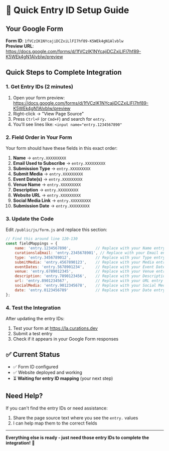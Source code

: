 # 🎯 Quick Entry ID Setup Guide

## Your Google Form
**Form ID**: `1fVCzIK1NYcajiDCZxiLlFI7hf89-K5WEk4gN1Alvblw`  
**Preview URL**: https://docs.google.com/forms/d/1fVCzIK1NYcajiDCZxiLlFI7hf89-K5WEk4gN1Alvblw/preview

## Quick Steps to Complete Integration

### 1. Get Entry IDs (2 minutes)
1. Open your form preview: https://docs.google.com/forms/d/1fVCzIK1NYcajiDCZxiLlFI7hf89-K5WEk4gN1Alvblw/preview
2. Right-click → "View Page Source"
3. Press `Ctrl+F` (or `Cmd+F`) and search for `entry.`
4. You'll see lines like: `<input name="entry.1234567890"`

### 2. Field Order in Your Form
Your form should have these fields in this exact order:
1. **Name** → `entry.XXXXXXXXX`
2. **Email Used to Subscribe** → `entry.XXXXXXXXX`  
3. **Submission Type** → `entry.XXXXXXXXX`
4. **Submit Media** → `entry.XXXXXXXXX`
5. **Event Date(s)** → `entry.XXXXXXXXX`
6. **Venue Name** → `entry.XXXXXXXXX`
7. **Description** → `entry.XXXXXXXXX`
8. **Website URL** → `entry.XXXXXXXXX`
9. **Social Media Link** → `entry.XXXXXXXXX`
10. **Submission Date** → `entry.XXXXXXXXX`

### 3. Update the Code
Edit `/public/js/form.js` and replace this section:

```javascript
// Find this around line 120-130
const fieldMappings = {
    name: 'entry.1234567890',           // Replace with your Name entry ID
    curationslaEmail: 'entry.2345678901', // Replace with your Email entry ID
    type: 'entry.3456789012',           // Replace with your Type entry ID
    submitMedia: 'entry.4567890123',    // Replace with your Media entry ID
    eventDates: 'entry.5678901234',     // Replace with your Event Dates entry ID
    venue: 'entry.6789012345',          // Replace with your Venue entry ID
    description: 'entry.7890123456',    // Replace with your Description entry ID
    url: 'entry.8901234567',            // Replace with your URL entry ID
    socialMedia: 'entry.9012345678',    // Replace with your Social Media entry ID
    date: 'entry.0123456789'            // Replace with your Date entry ID
};
```

### 4. Test the Integration
After updating the entry IDs:
1. Test your form at https://la.curations.dev
2. Submit a test entry
3. Check if it appears in your Google Form responses

## ✅ Current Status
- ✅ Form ID configured
- ✅ Website deployed and working
- ⏳ **Waiting for entry ID mapping** (your next step)

## Need Help?
If you can't find the entry IDs or need assistance:
1. Share the page source text where you see the `entry.` values
2. I can help map them to the correct fields

---

**Everything else is ready - just need those entry IDs to complete the integration!** 🚀